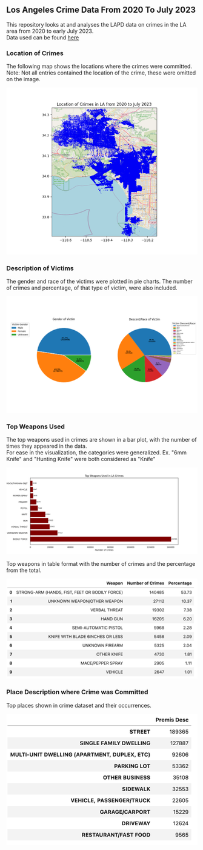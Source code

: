 ## Los Angeles Crime Data From 2020 To July 2023
This repository looks at and analyses the LAPD data on crimes in the LA area from 2020 to early July 2023.   
Data used can be found [here](https://data.lacity.org/Public-Safety/Crime-Data-from-2020-to-Present/2nrs-mtv8)
   
### Location of Crimes
The following map shows the locations where the crimes were committed.   
Note: Not all entries contained the location of the crime, these were omitted on the image.   
   
![Mapping the crimes locations](/images/map_crimes.png)  
   
### Description of Victims   
The gender and race of the victims were plotted in pie charts. The number of crimes and percentage, of that type of victim, were also included.   
   
![Pie charts on crime victims' descriptions](/images/victim_sex_race.png)    
   
### Top Weapons Used
The top weapons used in crimes are shown in a bar plot, with the number of times they appeared in the data.   
For ease in the visualization, the categories were generalized. Ex. "6mm Knife" and "Hunting Knife" were both considered as "Knife"
   
![Top weapons used](/images/top_weapons.png)
   
Top weapons in table format with the number of crimes and the percentage from the total.   
   
![Top weapons used table](/images/weapon_table.png)
   
### Place Description where Crime was Committed
Top places shown in crime dataset and their occurrences.  
   
![Place of Crime](/images/location_table.png)

